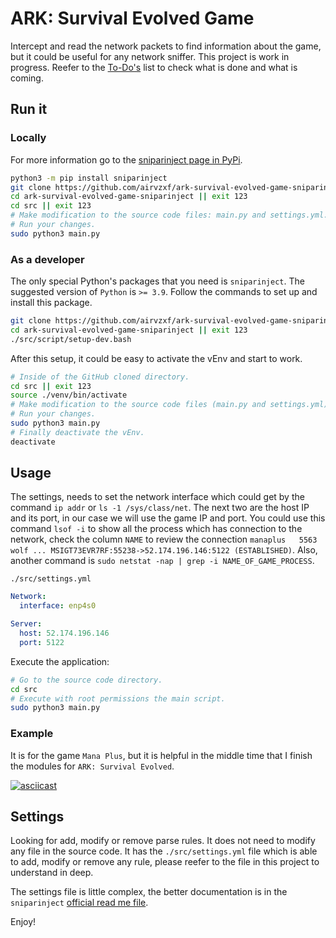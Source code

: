 # ARK: Survival Evolved Game

Intercept and read the network packets to find information about the game, but
it could be useful for any network sniffer. This project is work in progress.
Reefer to the [To-Do's][todo] list to check what is done and what is coming.

## Run it

### Locally

For more information go to the [sniparinject page in PyPi][sniparinject-pypi].

```bash
python3 -m pip install sniparinject
git clone https://github.com/airvzxf/ark-survival-evolved-game-sniparinject.git
cd ark-survival-evolved-game-sniparinject || exit 123
cd src || exit 123
# Make modification to the source code files: main.py and settings.yml.
# Run your changes.
sudo python3 main.py
```

### As a developer

The only special Python's packages that you need is `sniparinject`. The
suggested version of `Python` is `>= 3.9`. Follow the commands to set up and
install this package.

```bash
git clone https://github.com/airvzxf/ark-survival-evolved-game-sniparinject.git
cd ark-survival-evolved-game-sniparinject || exit 123
./src/script/setup-dev.bash
```

After this setup, it could be easy to activate the vEnv and start to work.

```bash
# Inside of the GitHub cloned directory.
cd src || exit 123
source ./venv/bin/activate
# Make modification to the source code files (main.py and settings.yml).
# Run your changes.
sudo python3 main.py
# Finally deactivate the vEnv.
deactivate
```

## Usage

The settings, needs to set the network interface which could get by the
command `ip addr` or `ls -1 /sys/class/net`. The next two are the host IP and
its port, in our case we will use the game IP and port. You could use this
command `lsof -i` to show all the process which has connection to the network,
check the column `NAME` to review the connection
`manaplus   5563 wolf ... MSIGT73EVR7RF:55238->52.174.196.146:5122
(ESTABLISHED)`. Also, another command is
`sudo netstat -nap | grep -i NAME_OF_GAME_PROCESS`.

`./src/settings.yml`

```yaml
Network:
  interface: enp4s0

Server:
  host: 52.174.196.146
  port: 5122
```

Execute the application:

```bash
# Go to the source code directory.
cd src
# Execute with root permissions the main script.
sudo python3 main.py
```

### Example

It is for the game `Mana Plus`, but it is helpful in the middle time that I
finish the modules for `ARK: Survival Evolved`.

[![asciicast][ascii-mana-image]][ascii-mana-link]

## Settings

Looking for add, modify or remove parse rules. It does not need to modify any
file in the source code. It has the `./src/settings.yml` file which is able to
add, modify or remove any rule, please reefer to the file in this project to
understand in deep.

The settings file is little complex, the better documentation is in the
`sniparinject` [official read me file][sniparinject-github].

Enjoy!


[todo]: ./TODO.md

[sniparinject-pypi]: https://pypi.org/project/sniparinject/

[ascii-mana-image]: https://asciinema.org/a/R0mxcmrpWHzX96NDJyc7kyTDB.svg

[ascii-mana-link]: https://asciinema.org/a/R0mxcmrpWHzX96NDJyc7kyTDB

[sniparinject-github]: https://github.com/airvzxf/sniparinject/blob/main/README.md#settings
